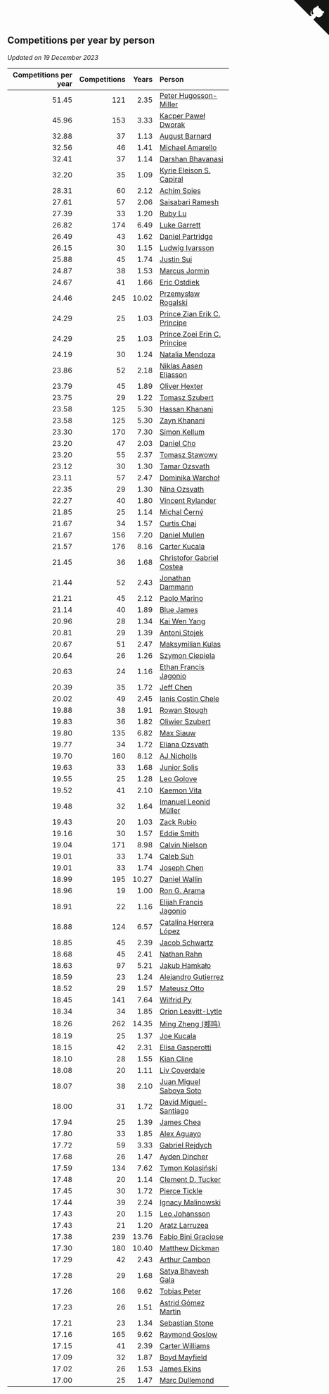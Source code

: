 ## Competitions per year by person

*Updated on 19 December 2023*

| Competitions per year | Competitions | Years | Person |
| ---: | ---: | ---: | :--- |
| 51.45 | 121 | 2.35 | [Peter Hugosson-Miller](https://www.worldcubeassociation.org/persons/2021HUGO01) |
| 45.96 | 153 | 3.33 | [Kacper Paweł Dworak](https://www.worldcubeassociation.org/persons/2020DWOR01) |
| 32.88 | 37 | 1.13 | [August Barnard](https://www.worldcubeassociation.org/persons/2022BARN21) |
| 32.56 | 46 | 1.41 | [Michael Amarello](https://www.worldcubeassociation.org/persons/2022AMAR09) |
| 32.41 | 37 | 1.14 | [Darshan Bhavanasi](https://www.worldcubeassociation.org/persons/2022BHAV01) |
| 32.20 | 35 | 1.09 | [Kyrie Eleison S. Capiral](https://www.worldcubeassociation.org/persons/2022CAPI02) |
| 28.31 | 60 | 2.12 | [Achim Spies](https://www.worldcubeassociation.org/persons/2021SPIE01) |
| 27.61 | 57 | 2.06 | [Saisabari Ramesh](https://www.worldcubeassociation.org/persons/2021RAME01) |
| 27.39 | 33 | 1.20 | [Ruby Lu](https://www.worldcubeassociation.org/persons/2022LURU01) |
| 26.82 | 174 | 6.49 | [Luke Garrett](https://www.worldcubeassociation.org/persons/2017GARR05) |
| 26.49 | 43 | 1.62 | [Daniel Partridge](https://www.worldcubeassociation.org/persons/2022PART02) |
| 26.15 | 30 | 1.15 | [Ludwig Ivarsson](https://www.worldcubeassociation.org/persons/2022IVAR01) |
| 25.88 | 45 | 1.74 | [Justin Sui](https://www.worldcubeassociation.org/persons/2022SUIJ01) |
| 24.87 | 38 | 1.53 | [Marcus Jormin](https://www.worldcubeassociation.org/persons/2022JORM01) |
| 24.67 | 41 | 1.66 | [Eric Ostdiek](https://www.worldcubeassociation.org/persons/2022OSTD01) |
| 24.46 | 245 | 10.02 | [Przemysław Rogalski](https://www.worldcubeassociation.org/persons/2013ROGA02) |
| 24.29 | 25 | 1.03 | [Prince Zian Erik C. Principe](https://www.worldcubeassociation.org/persons/2022PRIN08) |
| 24.29 | 25 | 1.03 | [Prince Zoei Erin C. Principe](https://www.worldcubeassociation.org/persons/2022PRIN09) |
| 24.19 | 30 | 1.24 | [Natalia Mendoza](https://www.worldcubeassociation.org/persons/2022MEND24) |
| 23.86 | 52 | 2.18 | [Niklas Aasen Eliasson](https://www.worldcubeassociation.org/persons/2021ELIA01) |
| 23.79 | 45 | 1.89 | [Oliver Hexter](https://www.worldcubeassociation.org/persons/2022HEXT01) |
| 23.75 | 29 | 1.22 | [Tomasz Szubert](https://www.worldcubeassociation.org/persons/2022SZUB02) |
| 23.58 | 125 | 5.30 | [Hassan Khanani](https://www.worldcubeassociation.org/persons/2018KHAN26) |
| 23.58 | 125 | 5.30 | [Zayn Khanani](https://www.worldcubeassociation.org/persons/2018KHAN28) |
| 23.30 | 170 | 7.30 | [Simon Kellum](https://www.worldcubeassociation.org/persons/2016KELL12) |
| 23.20 | 47 | 2.03 | [Daniel Cho](https://www.worldcubeassociation.org/persons/2021CHOD01) |
| 23.20 | 55 | 2.37 | [Tomasz Stawowy](https://www.worldcubeassociation.org/persons/2021STAW01) |
| 23.12 | 30 | 1.30 | [Tamar Ozsvath](https://www.worldcubeassociation.org/persons/2022OZSV04) |
| 23.11 | 57 | 2.47 | [Dominika Warchoł](https://www.worldcubeassociation.org/persons/2021WARC01) |
| 22.35 | 29 | 1.30 | [Nina Ozsvath](https://www.worldcubeassociation.org/persons/2022OZSV03) |
| 22.27 | 40 | 1.80 | [Vincent Rylander](https://www.worldcubeassociation.org/persons/2022RYLA01) |
| 21.85 | 25 | 1.14 | [Michal Černý](https://www.worldcubeassociation.org/persons/2022CERN03) |
| 21.67 | 34 | 1.57 | [Curtis Chai](https://www.worldcubeassociation.org/persons/2022CHAI02) |
| 21.67 | 156 | 7.20 | [Daniel Mullen](https://www.worldcubeassociation.org/persons/2016MULL04) |
| 21.57 | 176 | 8.16 | [Carter Kucala](https://www.worldcubeassociation.org/persons/2015KUCA01) |
| 21.45 | 36 | 1.68 | [Christofor Gabriel Costea](https://www.worldcubeassociation.org/persons/2022COST03) |
| 21.44 | 52 | 2.43 | [Jonathan Dammann](https://www.worldcubeassociation.org/persons/2021DAMM01) |
| 21.21 | 45 | 2.12 | [Paolo Marino](https://www.worldcubeassociation.org/persons/2021MARI04) |
| 21.14 | 40 | 1.89 | [Blue James](https://www.worldcubeassociation.org/persons/2022JAME01) |
| 20.96 | 28 | 1.34 | [Kai Wen Yang](https://www.worldcubeassociation.org/persons/2022YANG19) |
| 20.81 | 29 | 1.39 | [Antoni Stojek](https://www.worldcubeassociation.org/persons/2022STOJ03) |
| 20.67 | 51 | 2.47 | [Maksymilian Kulas](https://www.worldcubeassociation.org/persons/2021KULA02) |
| 20.64 | 26 | 1.26 | [Szymon Ciepiela](https://www.worldcubeassociation.org/persons/2022CIEP01) |
| 20.63 | 24 | 1.16 | [Ethan Francis Jagonio](https://www.worldcubeassociation.org/persons/2022JAGO03) |
| 20.39 | 35 | 1.72 | [Jeff Chen](https://www.worldcubeassociation.org/persons/2022CHEN19) |
| 20.02 | 49 | 2.45 | [Ianis Costin Chele](https://www.worldcubeassociation.org/persons/2021CHEL01) |
| 19.88 | 38 | 1.91 | [Rowan Stough](https://www.worldcubeassociation.org/persons/2022STOU01) |
| 19.83 | 36 | 1.82 | [Oliwier Szubert](https://www.worldcubeassociation.org/persons/2022SZUB01) |
| 19.80 | 135 | 6.82 | [Max Siauw](https://www.worldcubeassociation.org/persons/2017SIAU02) |
| 19.77 | 34 | 1.72 | [Eliana Ozsvath](https://www.worldcubeassociation.org/persons/2022OZSV01) |
| 19.70 | 160 | 8.12 | [AJ Nicholls](https://www.worldcubeassociation.org/persons/2015NICH04) |
| 19.63 | 33 | 1.68 | [Junior Solis](https://www.worldcubeassociation.org/persons/2022SOLI03) |
| 19.55 | 25 | 1.28 | [Leo Golove](https://www.worldcubeassociation.org/persons/2022GOLO02) |
| 19.52 | 41 | 2.10 | [Kaemon Vita](https://www.worldcubeassociation.org/persons/2021VITA01) |
| 19.48 | 32 | 1.64 | [Imanuel Leonid Müller](https://www.worldcubeassociation.org/persons/2022MULL02) |
| 19.43 | 20 | 1.03 | [Zack Rubio](https://www.worldcubeassociation.org/persons/2022RUBI10) |
| 19.16 | 30 | 1.57 | [Eddie Smith](https://www.worldcubeassociation.org/persons/2022SMIT20) |
| 19.04 | 171 | 8.98 | [Calvin Nielson](https://www.worldcubeassociation.org/persons/2014NIEL03) |
| 19.01 | 33 | 1.74 | [Caleb Suh](https://www.worldcubeassociation.org/persons/2022SUHC01) |
| 19.01 | 33 | 1.74 | [Joseph Chen](https://www.worldcubeassociation.org/persons/2022CHEN16) |
| 18.99 | 195 | 10.27 | [Daniel Wallin](https://www.worldcubeassociation.org/persons/2013WALL03) |
| 18.96 | 19 | 1.00 | [Ron G. Arama](https://www.worldcubeassociation.org/persons/2022ARAM01) |
| 18.91 | 22 | 1.16 | [Elijah Francis Jagonio](https://www.worldcubeassociation.org/persons/2022JAGO02) |
| 18.88 | 124 | 6.57 | [Catalina Herrera López](https://www.worldcubeassociation.org/persons/2017LOPE31) |
| 18.85 | 45 | 2.39 | [Jacob Schwartz](https://www.worldcubeassociation.org/persons/2021SCHW01) |
| 18.68 | 45 | 2.41 | [Nathan Rahn](https://www.worldcubeassociation.org/persons/2021RAHN01) |
| 18.63 | 97 | 5.21 | [Jakub Hamkało](https://www.worldcubeassociation.org/persons/2018HAMK01) |
| 18.59 | 23 | 1.24 | [Alejandro Gutierrez](https://www.worldcubeassociation.org/persons/2022GUTI09) |
| 18.52 | 29 | 1.57 | [Mateusz Otto](https://www.worldcubeassociation.org/persons/2022OTTO01) |
| 18.45 | 141 | 7.64 | [Wilfrid Py](https://www.worldcubeassociation.org/persons/2016PYWI01) |
| 18.34 | 34 | 1.85 | [Orion Leavitt-Lytle](https://www.worldcubeassociation.org/persons/2022LEAV01) |
| 18.26 | 262 | 14.35 | [Ming Zheng (郑鸣)](https://www.worldcubeassociation.org/persons/2009ZHEN11) |
| 18.19 | 25 | 1.37 | [Joe Kucala](https://www.worldcubeassociation.org/persons/2022KUCA01) |
| 18.15 | 42 | 2.31 | [Elisa Gasperotti](https://www.worldcubeassociation.org/persons/2021GASP01) |
| 18.10 | 28 | 1.55 | [Kian Cline](https://www.worldcubeassociation.org/persons/2022CLIN01) |
| 18.08 | 20 | 1.11 | [Liv Coverdale](https://www.worldcubeassociation.org/persons/2022COVE02) |
| 18.07 | 38 | 2.10 | [Juan Miguel Saboya Soto](https://www.worldcubeassociation.org/persons/2021SOTO01) |
| 18.00 | 31 | 1.72 | [David Miguel-Santiago](https://www.worldcubeassociation.org/persons/2022MIGU02) |
| 17.94 | 25 | 1.39 | [James Chea](https://www.worldcubeassociation.org/persons/2022CHEA05) |
| 17.80 | 33 | 1.85 | [Alex Aguayo](https://www.worldcubeassociation.org/persons/2022AGUA01) |
| 17.72 | 59 | 3.33 | [Gabriel Rejdych](https://www.worldcubeassociation.org/persons/2020REJD01) |
| 17.68 | 26 | 1.47 | [Ayden Dincher](https://www.worldcubeassociation.org/persons/2022DINC01) |
| 17.59 | 134 | 7.62 | [Tymon Kolasiński](https://www.worldcubeassociation.org/persons/2016KOLA02) |
| 17.48 | 20 | 1.14 | [Clement D. Tucker](https://www.worldcubeassociation.org/persons/2022TUCK09) |
| 17.45 | 30 | 1.72 | [Pierce Tickle](https://www.worldcubeassociation.org/persons/2022TICK01) |
| 17.44 | 39 | 2.24 | [Ignacy Malinowski](https://www.worldcubeassociation.org/persons/2021MALI02) |
| 17.43 | 20 | 1.15 | [Leo Johansson](https://www.worldcubeassociation.org/persons/2022JOHA08) |
| 17.43 | 21 | 1.20 | [Aratz Larruzea](https://www.worldcubeassociation.org/persons/2022LARR02) |
| 17.38 | 239 | 13.76 | [Fabio Bini Graciose](https://www.worldcubeassociation.org/persons/2010GRAC02) |
| 17.30 | 180 | 10.40 | [Matthew Dickman](https://www.worldcubeassociation.org/persons/2013DICK01) |
| 17.29 | 42 | 2.43 | [Arthur Cambon](https://www.worldcubeassociation.org/persons/2021CAMB01) |
| 17.28 | 29 | 1.68 | [Satya Bhavesh Gala](https://www.worldcubeassociation.org/persons/2022GALA03) |
| 17.26 | 166 | 9.62 | [Tobias Peter](https://www.worldcubeassociation.org/persons/2014PETE03) |
| 17.23 | 26 | 1.51 | [Astrid Gómez Martin](https://www.worldcubeassociation.org/persons/2022MART26) |
| 17.21 | 23 | 1.34 | [Sebastian Stone](https://www.worldcubeassociation.org/persons/2022STON09) |
| 17.16 | 165 | 9.62 | [Raymond Goslow](https://www.worldcubeassociation.org/persons/2014GOSL01) |
| 17.15 | 41 | 2.39 | [Carter Williams](https://www.worldcubeassociation.org/persons/2021WILL06) |
| 17.09 | 32 | 1.87 | [Boyd Mayfield](https://www.worldcubeassociation.org/persons/2022MAYF01) |
| 17.02 | 26 | 1.53 | [James Ekins](https://www.worldcubeassociation.org/persons/2022EKIN01) |
| 17.00 | 25 | 1.47 | [Marc Dullemond](https://www.worldcubeassociation.org/persons/2022DULL01) |


<a href="https://github.com/jonatanklosko/wca_statistics" class="github-corner" aria-label="View source on Github"><svg width="80" height="80" viewBox="0 0 250 250" style="fill:#151513; color:#fff; position: absolute; top: 0; border: 0; right: 0;" aria-hidden="true"><path d="M0,0 L115,115 L130,115 L142,142 L250,250 L250,0 Z"></path><path d="M128.3,109.0 C113.8,99.7 119.0,89.6 119.0,89.6 C122.0,82.7 120.5,78.6 120.5,78.6 C119.2,72.0 123.4,76.3 123.4,76.3 C127.3,80.9 125.5,87.3 125.5,87.3 C122.9,97.6 130.6,101.9 134.4,103.2" fill="currentColor" style="transform-origin: 130px 106px;" class="octo-arm"></path><path d="M115.0,115.0 C114.9,115.1 118.7,116.5 119.8,115.4 L133.7,101.6 C136.9,99.2 139.9,98.4 142.2,98.6 C133.8,88.0 127.5,74.4 143.8,58.0 C148.5,53.4 154.0,51.2 159.7,51.0 C160.3,49.4 163.2,43.6 171.4,40.1 C171.4,40.1 176.1,42.5 178.8,56.2 C183.1,58.6 187.2,61.8 190.9,65.4 C194.5,69.0 197.7,73.2 200.1,77.6 C213.8,80.2 216.3,84.9 216.3,84.9 C212.7,93.1 206.9,96.0 205.4,96.6 C205.1,102.4 203.0,107.8 198.3,112.5 C181.9,128.9 168.3,122.5 157.7,114.1 C157.9,116.9 156.7,120.9 152.7,124.9 L141.0,136.5 C139.8,137.7 141.6,141.9 141.8,141.8 Z" fill="currentColor" class="octo-body"></path></svg></a><style>.github-corner:hover .octo-arm{animation:octocat-wave 560ms ease-in-out}@keyframes octocat-wave{0%,100%{transform:rotate(0)}20%,60%{transform:rotate(-25deg)}40%,80%{transform:rotate(10deg)}}@media (max-width:500px){.github-corner:hover .octo-arm{animation:none}.github-corner .octo-arm{animation:octocat-wave 560ms ease-in-out}}</style>
